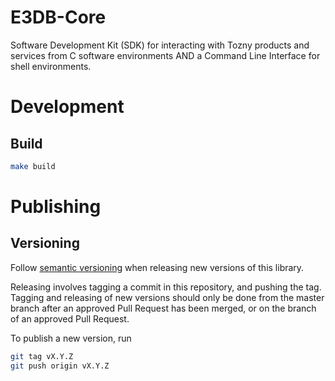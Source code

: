 # E3DB-Core
Software Development Kit (SDK) for interacting with Tozny products and services from C software environments AND a Command Line Interface for shell environments.

# Development


## Build

```bash
make build
```


# Publishing

## Versioning

Follow [semantic versioning](https://semver.org) when releasing new versions of this library.

Releasing involves tagging a commit in this repository, and pushing the tag. Tagging and releasing of new versions should only be done from the master branch after an approved Pull Request has been merged, or on the branch of an approved Pull Request.

To publish a new version, run

```bash
git tag vX.Y.Z
git push origin vX.Y.Z
```
